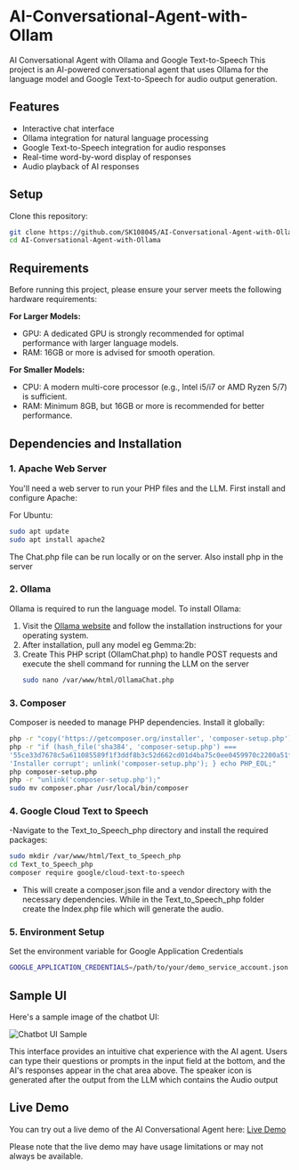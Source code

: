 # AI-Conversational-Agent-with-Ollam
AI Conversational Agent with Ollama and Google Text-to-Speech
This project is an AI-powered conversational agent that uses Ollama for the language model and Google Text-to-Speech for audio output generation.

## Features

- Interactive chat interface
- Ollama integration for natural language processing
- Google Text-to-Speech integration for audio responses
- Real-time word-by-word display of responses
- Audio playback of AI responses

## Setup

 Clone this repository:
 ```bash
 git clone https://github.com/SK108045/AI-Conversational-Agent-with-Ollama.git
 cd AI-Conversational-Agent-with-Ollama
 ```

## Requirements

Before running this project, please ensure your server meets the following hardware requirements:

 **For Larger Models:**
  - GPU: A dedicated GPU is strongly recommended for optimal performance with larger language 
    models.
  - RAM: 16GB or more is advised for smooth operation.

 **For Smaller Models:**
  - CPU: A modern multi-core processor (e.g., Intel i5/i7 or AMD Ryzen 5/7) is sufficient.
  - RAM: Minimum 8GB, but 16GB or more is recommended for better performance.

## Dependencies and Installation

### 1. Apache Web Server

 You'll need a web server to run your PHP files and the LLM.
 First install and configure Apache:

 For Ubuntu:
 ```bash
 sudo apt update
 sudo apt install apache2
 ```
 The Chat.php file can be run locally or on the server.
 Also install php in the server
### 2. Ollama

 Ollama is required to run the language model. To install Ollama:

 1. Visit the [Ollama website](https://ollama.com/download) and follow the installation instructions for your operating system.
 2. After installation, pull any model eg Gemma:2b:
 3. Create This PHP script (OllamChat.php) to handle POST requests and execute the shell command for running the LLM on the server
    ```bash
    sudo nano /var/www/html/OllamaChat.php
    ```
### 3. Composer

 Composer is needed to manage PHP dependencies. Install it globally:

 ``` bash
 php -r "copy('https://getcomposer.org/installer', 'composer-setup.php');"
 php -r "if (hash_file('sha384', 'composer-setup.php') === 
 '55ce33d7678c5a611085589f1f3ddf8b3c52d662cd01d4ba75c0ee0459970c2200a51f492d557530c71c15d8dba01eae') { echo 'Installer verified'; } else { echo 
 'Installer corrupt'; unlink('composer-setup.php'); } echo PHP_EOL;"
 php composer-setup.php
 php -r "unlink('composer-setup.php');"
 sudo mv composer.phar /usr/local/bin/composer
 ```

### 4. Google Cloud Text to Speech
 -Navigate to the Text_to_Speech_php directory and install the required packages:

 ```bash
 sudo mkdir /var/www/html/Text_to_Speech_php
 cd Text_to_Speech_php
 composer require google/cloud-text-to-speech
 ```
 - This will create a composer.json file and a vendor directory with the necessary dependencies. While in the Text_to_Speech_php folder create 
   the Index.php file which will generate the audio.

### 5. Environment Setup
 Set the environment variable for Google Application Credentials
 ```bash 
 GOOGLE_APPLICATION_CREDENTIALS=/path/to/your/demo_service_account.json
 ```

## Sample UI

Here's a sample image of the chatbot UI:

![Chatbot UI Sample](https://simkafire.com/img/ChatBot.png)

This interface provides an intuitive chat experience with the AI agent. Users can type their questions or prompts in the input field at the bottom, and the AI's responses appear in the chat area above. The speaker icon is generated after the output from the LLM which contains the Audio output

## Live Demo

You can try out a live demo of the AI Conversational Agent here: [Live Demo](https://sk10codebase.online/ChatBot/index.php)

Please note that the live demo may have usage limitations or may not always be available.




